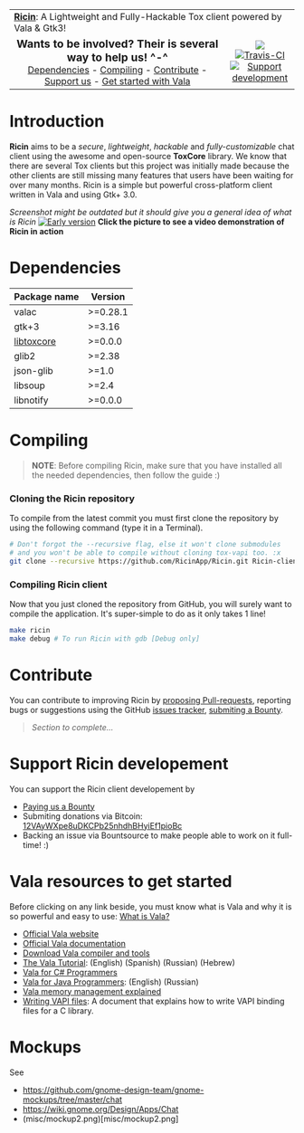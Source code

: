 <table width="100%">
  <tr>
    <td colspan="2">
      <strong><a href="#">Ricin</a></strong>: A Lightweight and Fully-Hackable Tox client powered by Vala & Gtk3!
    </td>
  </tr>
  <tr>
    <td align="center" width="70%">
      <big><b>Wants to be involved? Their is several way to help us! ^-^</b></big><br>
      <a href="#dependencies">Dependencies</a> -
      <a href="#compiling">Compiling</a> -
      <a href="#contribute">Contribute</a> -
      <a href="#support-ricin-developement">Support us</a> -
      <a href="#vala-resources-to-get-started">Get started with Vala</a>
    </td>
    <td align="center" width="20%">
      <img src="https://img.shields.io/badge/version-0.0.1-brightgreen.svg?style=flat">
      <a href="https://travis-ci.org/RicinApp/Ricin">
        <img src="https://api.travis-ci.org/RicinApp/Ricin.svg" alt="Travis-CI">
      </a>
      <a href="https://www.bountysource.com/teams/RicinApp">
        <img src="https://img.shields.io/bountysource/team/RicinApp/activity.svg?style=flat" alt="Support development">
      </a>
    </td>
  </tr>
</table>

# Introduction
**Ricin** aims to be a _secure_, _lightweight_, _hackable_ and _fully-customizable_ chat client using the awesome and open-source **ToxCore** library. We know that there are several Tox clients but this project was initially made because the other clients are still missing many features that users have been waiting for over many months. Ricin is a simple but powerful cross-platform client written in Vala and using Gtk+ 3.0.

_Screenshot might be outdated but it should give you a general idea of what is Ricin_
[![Early version](http://i.imgur.com/FlFo9wT.png)](http://a.uguu.se/aoajsu.webm)
**Click the picture to see a video demonstration of Ricin in action**

# Dependencies
| Package name     | Version   |
|------------------|-----------|
| valac            | >=0.28.1  |
| gtk+3            | >=3.16    |
| [libtoxcore]     | >=0.0.0   |
| glib2            | >=2.38    |
| json-glib        | >=1.0     |
| libsoup          | >=2.4     |
| libnotify        | >=0.0.0   |
 
# Compiling
> **NOTE**:
> Before compiling Ricin, make sure that you have installed all the needed dependencies, then follow the guide :)

### Cloning the Ricin repository
To compile from the latest commit you must first clone the repository by using the following command (type it in a Terminal).

```bash
# Don't forgot the --recursive flag, else it won't clone submodules
# and you won't be able to compile without cloning tox-vapi too. :x
git clone --recursive https://github.com/RicinApp/Ricin.git Ricin-client
```

### Compiling Ricin client
Now that you just cloned the repository from GitHub, you will surely want to compile the application. It's super-simple to do as it only takes 1 line!

```bash
make ricin
make debug # To run Ricin with gdb [Debug only]
```

# Contribute
You can contribute to improving Ricin by [proposing Pull-requests](https://github.com/RicinApp/Ricin/pulls), reporting bugs or suggestions using the GitHub [issues tracker](https://github.com/RicinApp/Ricin/issues), [submiting a Bounty](https://www.bountysource.com/teams/RicinApp).

> _Section to complete..._

# Support Ricin developement
You can support the Ricin client developement by
- [Paying us a Bounty](https://www.bountysource.com/teams/RicinApp)
- Submiting donations via Bitcoin: [12VAyWXpe8uDKCPb25nhdhBHyiEf1pioBc](bitcoin:12VAyWXpe8uDKCPb25nhdhBHyiEf1pioBc)
- Backing an issue via Bountsource to make people able to work on it full-time! :)

# Vala resources to get started
Before clicking on any link beside, you must know what is Vala and why it is so powerful and easy to use: [What is Vala?](https://wiki.gnome.org/Projects/Vala/About)

- [Official Vala website](https://live.gnome.org/Vala)
- [Official Vala documentation](http://www.valadoc.org)
- [Download Vala compiler and tools](https://wiki.gnome.org/Projects/Vala/Tools)
- [The Vala Tutorial](https://wiki.gnome.org/Projects/Vala/Tutorial): (English) (Spanish) (Russian) (Hebrew)
- [Vala for C# Programmers](https://wiki.gnome.org/Projects/Vala/ValaForCSharpProgrammers)
- [Vala for Java Programmers](https://wiki.gnome.org/Projects/Vala/ValaForJavaProgrammers): (English) (Russian)
- [Vala memory management explained](https://wiki.gnome.org/Projects/Vala/ReferenceHandling)
- [Writing VAPI files](https://wiki.gnome.org/Projects/Vala/LegacyBindings): A document that explains how to write VAPI binding files for a C library.

# Mockups

See 
- https://github.com/gnome-design-team/gnome-mockups/tree/master/chat
- https://wiki.gnome.org/Design/Apps/Chat
- (misc/mockup2.png)[misc/mockup2.png]

[libtoxcore]: https://github.com/irungentoo/toxcore/blob/master/INSTALL.md
